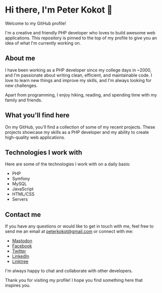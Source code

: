 # Hi there, I'm Peter Kokot 👋

Welcome to my GitHub profile!

I'm a creative and friendly PHP developer who loves to build awesome web applications.
This repository is pinned to the top of my profile to give you an idea of what I'm currently working on.

## About me

I have been working as a PHP developer since my college days in ~2000, and I'm passionate about writing clean, efficient, and maintainable code.
I love to learn new things and improve my skills, and I'm always looking for new challenges.

Apart from programming, I enjoy hiking, reading, and spending time with my family and friends.

## What you'll find here

On my GitHub, you'll find a collection of some of my recent projects.
These projects showcase my skills as a PHP developer and my ability to create high-quality web applications.

## Technologies I work with

Here are some of the technologies I work with on a daily basis:

* PHP
* Symfony
* MySQL
* JavaScript
* HTML/CSS
* Servers

## Contact me

If you have any questions or would like to get in touch with me, feel free to send me an email at peterkokot@gmail.com or connect with me:

* [Mastodon](https://phpc.social/@petk)
* [Facebook](https://fb.com/peterkokot)
* [Twitter](https://twitter.com/peter_kokot)
* [LinkedIn](https://www.linkedin.com/in/peterkokot/)
* [Linktree](https://linktr.ee/petk)

I'm always happy to chat and collaborate with other developers.

Thank you for visiting my profile!
I hope you find something here that inspires you.
